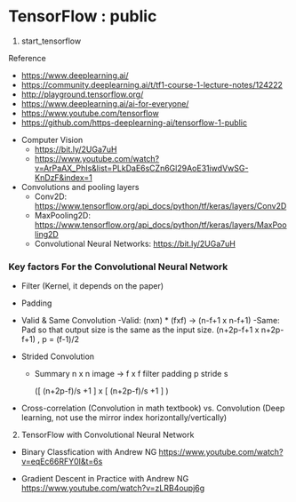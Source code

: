 # TensorFlow : public

1. start_tensorflow


Reference
* https://www.deeplearning.ai/
* https://community.deeplearning.ai/t/tf1-course-1-lecture-notes/124222
* http://playground.tensorflow.org/
* https://www.deeplearning.ai/ai-for-everyone/
* https://www.youtube.com/tensorflow
* https://github.com/https-deeplearning-ai/tensorflow-1-public
- Computer Vision
	* https://bit.ly/2UGa7uH
	* https://www.youtube.com/watch?v=ArPaAX_PhIs&list=PLkDaE6sCZn6Gl29AoE31iwdVwSG-KnDzF&index=1
- Convolutions and pooling layers
	* Conv2D: https://www.tensorflow.org/api_docs/python/tf/keras/layers/Conv2D
	* MaxPooling2D: https://www.tensorflow.org/api_docs/python/tf/keras/layers/MaxPooling2D
	* Convolutional Neural Networks: https://bit.ly/2UGa7uH


### Key factors For the Convolutional Neural Network
* Filter (Kernel, it depends on the paper)
* Padding
* Valid & Same Convolution
  -Valid: (nxn)  *  (fxf)  ->  (n-f+1 x n-f+1)
  -Same: Pad so that output size is the same as the input size.
   (n+2p-f+1 x n+2p-f+1) , p = (f-1)/2

* Strided Convolution
  - Summary
    n x n image   ->  f x f filter
    padding p         stride s


    ([ (n+2p-f)/s  +1 ]  x [ (n+2p-f)/s +1 ] )

* Cross-correlation (Convolution in math textbook)    vs. Convolution (Deep learning, not use the mirror index horizontally/vertically)

2. TensorFlow with Convolutional Neural Network
* Binary Classfication with Andrew NG
https://www.youtube.com/watch?v=eqEc66RFY0I&t=6s 

* Gradient Descent in Practice with Andrew NG
https://www.youtube.com/watch?v=zLRB4oupj6g

